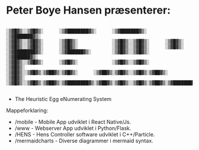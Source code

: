 # Peter Boye Hansen præsenterer:
```

░▒▓█▓▒░░▒▓█▓▒░      ░▒▓████████▓▒░      ░▒▓███████▓▒░        ░▒▓███████▓▒░ 
░▒▓█▓▒░░▒▓█▓▒░      ░▒▓█▓▒░             ░▒▓█▓▒░░▒▓█▓▒░      ░▒▓█▓▒░        
░▒▓█▓▒░░▒▓█▓▒░      ░▒▓█▓▒░             ░▒▓█▓▒░░▒▓█▓▒░      ░▒▓█▓▒░        
░▒▓████████▓▒░      ░▒▓██████▓▒░        ░▒▓█▓▒░░▒▓█▓▒░       ░▒▓██████▓▒░  
░▒▓█▓▒░░▒▓█▓▒░      ░▒▓█▓▒░             ░▒▓█▓▒░░▒▓█▓▒░             ░▒▓█▓▒░ 
░▒▓█▓▒░░▒▓█▓▒░▒▓██▓▒░▒▓█▓▒░      ░▒▓██▓▒░▒▓█▓▒░░▒▓█▓▒░▒▓██▓▒░      ░▒▓█▓▒░ 
░▒▓█▓▒░░▒▓█▓▒░▒▓██▓▒░▒▓████████▓▒░▒▓██▓▒░▒▓█▓▒░░▒▓█▓▒░▒▓██▓▒░▒▓███████▓▒░  
                                                                           
```
- The Heuristic Egg eNumerating System

Mappeforklaring:

* /mobile - Mobile App udviklet i React Native/Js.
* /www - Webserver App udviklet i Python/Flask.
* /HENS - Hens Controller software udviklet i C++/Particle.
* /mermaidcharts - Diverse diagrammer i mermaid syntax.


